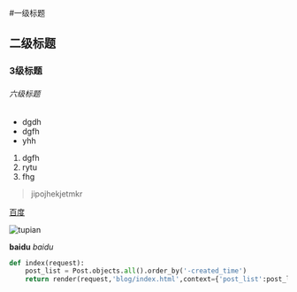 #一级标题
## 二级标题
### 3级标题
###### 六级标题

- dgdh
- dgfh
- yhh

1. dgfh
2. rytu
3. fhg

>jipojhekjetmkr

[百度](www.baidu.com)

![tupian](http://box.bdimg.com/static/fisp_static/common/img/searchbox/logo_news_276_88_1f9876a.png)

**baidu**
*baidu*

```python
def index(request):
    post_list = Post.objects.all().order_by('-created_time')
    return render(request,'blog/index.html',context={'post_list':post_list})

```




